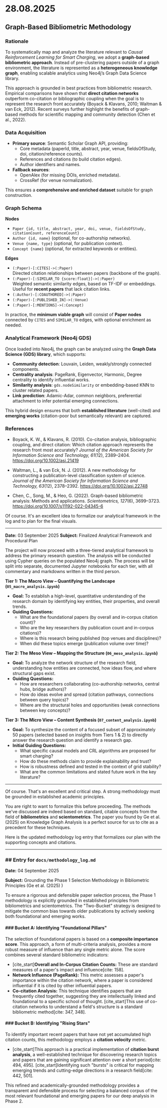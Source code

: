 # 28.08.2025

## Graph-Based Bibliometric Methodology

### Rationale
To systematically map and analyze the literature relevant to *Causal Reinforcement Learning for Smart Charging*, we adopt a **graph-based bibliometric approach**. Instead of pre-clustering papers outside of a graph environment, the literature is represented as a **heterogeneous knowledge graph**, enabling scalable analytics using Neo4j’s Graph Data Science library.

This approach is grounded in best practices from bibliometric research. Empirical comparisons have shown that **direct citation networks** outperform co-citation or bibliographic coupling when the goal is to represent the research front accurately (Boyack & Klavans, 2010; Waltman & van Eck, 2012). Recent surveys further highlight the benefits of graph-based methods for scientific mapping and community detection (Chen et al., 2022).  

### Data Acquisition
- **Primary source**: Semantic Scholar Graph API, providing:
  - Core metadata (paperId, title, abstract, year, venue, fieldsOfStudy, doi, citation/reference counts).
  - References and citations (to build citation edges).
  - Author identifiers and names.
- **Fallback sources**:
  - OpenAlex (for missing DOIs, enriched metadata).
  - CrossRef (for venue normalization).

This ensures a **comprehensive and enriched dataset** suitable for graph construction.

### Graph Schema

**Nodes**
- `Paper {id, title, abstract, year, doi, venue, fieldsOfStudy, citationCount, referenceCount}`
- `Author {id, name}` (optional, for co-authorship networks).
- `Venue {name, type}` (optional, for publication context).
- `Concept {name}` (optional, for extracted keywords or entities).

**Edges**
- `(:Paper)-[:CITES]->(:Paper)`  
  Directed citation relationships between papers (backbone of the graph).
- `(:Paper)-[:SIMILAR_TO {score:float}]->(:Paper)`  
  Weighted semantic similarity edges, based on TF-IDF or embeddings. Useful for **recent papers** that lack citation links.
- `(:Author)-[:COAUTHORED]->(:Paper)`  
- `(:Paper)-[:PUBLISHED_IN]->(:Venue)`  
- `(:Paper)-[:MENTIONS]->(:Concept)`  

In practice, the **minimum viable graph** will consist of **Paper nodes** connected by `CITES` and `SIMILAR_TO` edges, with optional enrichment as needed.

### Analytical Framework (Neo4j GDS)

Once loaded into Neo4j, the graph can be analyzed using the **Graph Data Science (GDS) library**, which supports:

- **Community detection**: Louvain, Leiden, weakly/strongly connected components.
- **Centrality analysis**: PageRank, Eigenvector, Harmonic, Degree centrality to identify influential works.
- **Similarity analysis**: `gds.nodeSimilarity` or embedding-based KNN to cluster related papers.
- **Link prediction**: Adamic-Adar, common neighbors, preferential attachment to infer potential emerging connections.

This hybrid design ensures that both **established literature** (well-cited) and **emerging works** (citation-poor but semantically relevant) are captured.

### References
- Boyack, K. W., & Klavans, R. (2010). Co-citation analysis, bibliographic coupling, and direct citation: Which citation approach represents the research front most accurately? *Journal of the American Society for Information Science and Technology, 61*(12), 2389–2404. https://doi.org/10.1002/asi.21419  

- Waltman, L., & van Eck, N. J. (2012). A new methodology for constructing a publication-level classification system of science. *Journal of the American Society for Information Science and Technology, 63*(12), 2378–2392. https://doi.org/10.1002/asi.22748  

- Chen, C., Song, M., & Heo, G. (2022). Graph-based bibliometric analysis: Methods and applications. *Scientometrics, 127*(6), 3699–3723. https://doi.org/10.1007/s11192-022-04345-6  

Of course. It's an excellent idea to formalize our analytical framework in the log and to plan for the final visuals.

---
**Date:** 03 September 2025
**Subject:** Finalized Analytical Framework and Procedural Plan

The project will now proceed with a three-tiered analytical framework to address the primary research question. The analysis will be conducted using Cypher queries on the populated Neo4j graph. The process will be split into separate, documented Jupyter notebooks for each tier, with all commentary and markdowns written in the third person.

**Tier 1: The Macro View – Quantifying the Landscape (`05_macro_analysis.ipynb`)**
* **Goal:** To establish a high-level, quantitative understanding of the research domain by identifying key entities, their properties, and overall trends.
* **Guiding Questions:**
    * What are the foundational papers (by overall and in-corpus citation count)?
    * Who are the key researchers (by publication count and in-corpus citations)?
    * Where is this research being published (top venues and disciplines)?
    * When did these topics emerge (publication volume over time)?

**Tier 2: The Meso View – Mapping the Structure (`06_meso_analysis.ipynb`)**
* **Goal:** To analyze the network structure of the research field, understanding how entities are connected, how ideas flow, and where structural gaps exist.
* **Guiding Questions:**
    * How are researchers collaborating (co-authorship networks, central hubs, bridge authors)?
    * How do ideas evolve and spread (citation pathways, connections between query topics)?
    * Where are the structural holes and opportunities (weak connections between key concepts)?

**Tier 3: The Micro View – Content Synthesis (`07_content_analysis.ipynb`)**
* **Goal:** To synthesize the content of a focused subset of approximately 50 papers (selected based on insights from Tiers 1 & 2) to directly answer the research question and identify a research gap.
* **Initial Guiding Questions:**
    * What specific causal models and CRL algorithms are proposed for smart charging?
    * How do these methods claim to provide explainability and trust?
    * How is robustness defined and tested in the context of grid stability?
    * What are the common limitations and stated future work in the key literature?

---

Of course. That's an excellent and critical step. A strong methodology must be grounded in established academic principles.

You are right to want to formalize this before proceeding. The methods we've discussed are indeed based on standard, citable concepts from the field of **bibliometrics** and **scientometrics**. The paper you found by Ge et al. (2025) on Knowledge Graph Analysis is a perfect source for us to cite as a precedent for these techniques.

Here is the updated methodology log entry that formalizes our plan with the supporting concepts and citations.

---
### ## Entry for `docs/methodology_log.md`

**Date:** 04 September 2025

**Subject:** Grounding the Phase 1 Selection Methodology in Bibliometric Principles (Ge et al. (2025) )

To ensure a rigorous and defensible paper selection process, the Phase 1 methodology is explicitly grounded in established principles from bibliometrics and scientometrics. The "Two-Bucket" strategy is designed to mitigate the common bias towards older publications by actively seeking both foundational and emerging works.

#### ### Bucket A: Identifying "Foundational Pillars"

The selection of foundational papers is based on a **composite importance score**. This approach, a form of multi-criteria analysis, provides a more robust measure of influence than any single metric alone. The score combines several standard bibliometric indicators:

* [cite_start]**Overall and In-Corpus Citation Counts:** These are standard measures of a paper's impact and influence[cite: 158].
* **Network Influence (PageRank):** This metric assesses a paper's importance within the citation network, where a paper is considered influential if it is cited by other influential papers.
* **Co-citation Analysis:** This technique identifies papers that are frequently cited together, suggesting they are intellectually linked and foundational to a specific school of thought. [cite_start]This use of co-citation networks to understand a field's structure is a standard bibliometric method[cite: 347, 348].

#### ### Bucket B: Identifying "Rising Stars"

To identify important recent papers that have not yet accumulated high citation counts, this methodology employs a **citation velocity** metric.

* [cite_start]This approach is a practical implementation of **citation burst analysis**, a well-established technique for discovering research topics and papers that are gaining significant attention over a short period[cite: 494, 495]. [cite_start]Identifying such "bursts" is critical for mapping emerging trends and cutting-edge directions in a research field[cite: 442, 501].

This refined and academically-grounded methodology provides a transparent and defensible process for selecting a balanced corpus of the most relevant foundational and emerging papers for our deep analysis in Phase 2.
